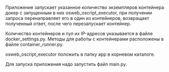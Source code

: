 Приложение запускает указанное количество экземпляров контейнера докер с запущенным в них osweb_oscript_executor, при получении запроса перенаправляет его в один из контейнеров, возвращает полученный ответ, после чего перезапускает контейнер.

Количество контейнеров и пул их IP-адресов указывается в файле docker_settings.py.
Методы для работы с контейнерами расположены в файле container_runner.py.

osweb_oscript_executor положить в папку app в корневом каталоге.

Для запуска приложения надо запустить файл main.py.
